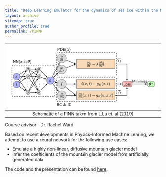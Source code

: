 ```yaml
---
title: "Deep Learning Emulator for the dynamics of sea ice within the MITgcm model"
layout: archive
sitemap: true
author_profile: true
permalink: /PINN/
---
```


|![PINN.jpeg](/assets/images/PINN.jpeg)
|:--:|
| Schematic of a PINN taken from L.Lu et. al (2019) |

Course advisor - Dr. Rachel Ward

Based on recent developments in Physics-Informed Machine Learing, we attempt to use a neural network for the following use cases:

- Emulate a highly non-linear, diffusive mountain glacier model
- Infer the coefficients of the mountain glacier model from artificially generated data

The code and the presentation can be found [here](https://github.com/Shreyas911/PINN).
